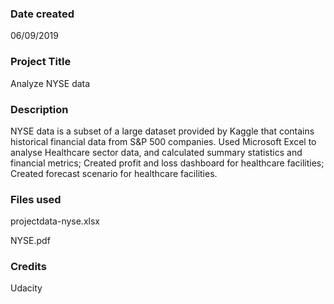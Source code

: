 ### Date created
06/09/2019

### Project Title
Analyze NYSE data

### Description
NYSE data is a subset of a large dataset provided by Kaggle that contains historical financial data from S&P 500 companies. 
Used Microsoft Excel to analyse Healthcare sector data, and calculated summary statistics and financial metrics; 
Created profit and loss dashboard for healthcare facilities; Created forecast scenario for healthcare facilities.

### Files used

projectdata-nyse.xlsx

NYSE.pdf

### Credits

Udacity


